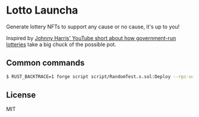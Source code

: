 # Lotto Launcha

Generate lottery NFTs to support any cause or no cause, it's up to you!

Inspired by [Johnny Harris' YouTube short about how government-run lotteries](https://youtube.com/shorts/7Pc8Xxk4GaM?si=PXIOSae_aXlUqbWS) take a big chuck of the possible pot.

## Common commands

```sh
$ RUST_BACKTRACE=1 forge script script/RandomTest.s.sol:Deploy --rpc-url https://rpc-mumbai.maticvigil.com/ --broadcast --legacy --verify -vvvv
```

## License

MIT
